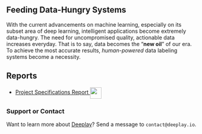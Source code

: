 ## Feeding Data-Hungry Systems

With the current advancements on machine learning, especially on its subset area of deep learning, intelligent applications become extremely data-hungry. The need for uncompromised quality, actionable data increases everyday. That is to say, data becomes the “**new oil**” of our era. To achieve the most accurate results, _human-powered_ data labeling systems become a necessity.

## Reports

<ul>
  <li> 
    <a href="{{ site.url }}/assets/reports/spec.pdf">Project Specifications Report 
    <img src="{{ site.url }}/assets/icons/pdf-icon.png" height="30" width="30" align="center">
    </a>
  </li>
</ul>  

### Support or Contact

Want to learn more about [Deeplay](http://deeplay.io)? Send a message to `contact@deeplay.io`.